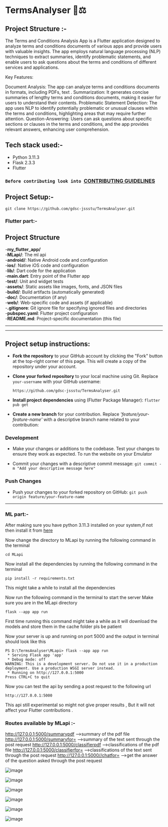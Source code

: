 # TermsAnalyser 📃⚖️

## Project Structure :-

The Terms and Conditions Analysis App is a Flutter application designed to analyze terms and conditions documents of various apps and provide users with valuable insights. The app employs natural language processing (NLP) techniques to extract summaries, identify problematic statements, and enable users to ask questions about the terms and conditions of different services and applications.

Key Features:

Document Analysis: The app can analyze terms and conditions documents in formats, including PDFs, text .
Summarization: It generates concise summaries of lengthy terms and conditions documents, making it easier for users to understand their contents.
Problematic Statement Detection: The app uses NLP to identify potentially problematic or unusual clauses within the terms and conditions, highlighting areas that may require further attention.
Question-Answering: Users can ask questions about specific sections or clauses in the terms and conditions, and the app provides relevant answers, enhancing user comprehension.

## Tech stack used:-

- Python 3.11.3
- Flask 2.3.3
- Flutter

### `Before contributing look into `[CONTRIBUTING GUIDELINES](./CONTRIBUTING.md)

## Project Setup:-

```
git clone https://github.com/gdsc-jssstu/TermsAnalyser.git

```

### Flutter part:-
## Project Structure

-**my_flutter_app/**<br/>
  -**MLapi/**:       The ml api<br />
  -**android/**:       Native Android code and configuration<br />
  -**ios/**:           Native iOS code and configuration<br />
  -**lib/**:           Dart code for the application<br />
  -**main.dart**:   Entry point of the Flutter app<br />
  -**test/**:           Unit and widget tests<br />
  -**assets/**:         Static assets like images, fonts, and JSON files<br />
  -**build/**:         Build artifacts (automatically generated)<br />
  -**doc/**:            Documentation (if any)<br />
  -**web/**:           Web-specific code and assets (if applicable)<br />
  -**.gitignore**:    Git ignore file for specifying ignored files and directories<br />
  -**pubspec.yaml**:   Flutter project configuration<br />
-**README.md**:      Project-specific documentation (this file)<br />


<hr>
<hr>

## Project setup instructions:
 
- **Fork the repository** to your GitHub account by clicking the "Fork" button at the top-right corner of this page. This will create a copy of the repository under your account.

- **Clone your forked repository** to your local machine using Git. Replace `your-username` with your GitHub username:

   `
   https://github.com/gdsc-jssstu/TermsAnalyser.git
   `
   
- **Install project dependencies** using (Flutter Package Manager): `flutter pub get`

- **Create a new branch** for your contribution. Replace *'feature/your-feature-name'* with a descriptive branch name related to your contribution:

### Development

- Make your changes or additions to the codebase. Test your changes to ensure they work as expected. To run the website on your Emulator
 

- Commit your changes with a descriptive commit message:
   `git commit -m "Add your descriptive message here" `

### Push Changes

- Push your changes to your forked repository on GitHub:
`git push origin feature/your-feature-name`

<hr>

### ML part:-

After making sure you have python 3.11.3 installed on your system,if not then install it from [here](https://www.python.org/downloads/)

Now change the directory to MLapi by running the following command in the terminal

```
cd MLapi

```

Now install all the dependencies by running the following command in the terminal

```
pip install -r requirements.txt

```

This might take a while to install all the dependencies


Now run the following command in the terminal to start the server
Make sure you are in the MLapi directory

```
flask --app app run

```
First time running this command might take a while as it will download the models and store them in the cache folder pls be patient

Now your server is up and running on port 5000 and the output in terminal should look like this

```
PS D:\TermsAnalyser\MLapi> flask --app app run
 * Serving Flask app 'app'
 * Debug mode: off
WARNING: This is a development server. Do not use it in a production deployment. Use a production WSGI server instead.
 * Running on http://127.0.0.1:5000
Press CTRL+C to quit

```

Now you can test the api by sending a post request to the following url

```
http://127.0.0.1:5000

``` 

This api still experimental so might not give proper results , But it will not affect your Flutter contributions .
### Routes available by MLapi :-

http://127.0.0.1:5000/summarypdf  -->summary of the pdf file
http://127.0.0.1:5000/summaryfor=<data>  -->summary of the text sent through the post request
http://127.0.0.1:5000/classifierpdf   -->classifications of the pdf file
http://127.0.0.1:5000/classifierfor=<data>  -->classifications of the text sent through the post request
http://127.0.0.1:5000//chatfor=<data>    -->get the answer of the question asked through the post request


![image](https://github.com/gdsc-jssstu/TermsAnalyser/assets/97246168/2eabf074-f786-44ae-9406-d6b88648a103)

![image](https://github.com/gdsc-jssstu/TermsAnalyser/assets/97246168/dc72cd68-005a-4e6e-b2fe-af1fa2006646)

![image](https://github.com/gdsc-jssstu/TermsAnalyser/assets/97246168/18623052-4eea-40df-8f54-595f22ca1efb)

![image](https://github.com/gdsc-jssstu/TermsAnalyser/assets/97246168/7c1d079b-1681-4078-98b9-b8aee05d8b4f)

![image](https://github.com/gdsc-jssstu/TermsAnalyser/assets/97246168/80b8e116-1855-4ee4-833b-166ea48beadd)

![image](https://github.com/gdsc-jssstu/TermsAnalyser/assets/97246168/d467b328-958a-4d9e-8014-87dc77b78c6d)


















